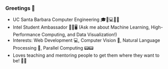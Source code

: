 ### Greetings 👋

- UC Santa Barbara Computer Engineering 🎓🔋💻🔌💡
- Intel Student Ambassador 💾💽🖥️ (Ask me about Machine Learning, High-Performance Computing, and Data Visualization!)
- Interests: Web Development 💻, Computer Vision 🤖, Natural Language Processing 💭, Parallel Computing 📟📟 
- Loves teaching and mentoring people to get them where they want to be! 👨‍🏫
